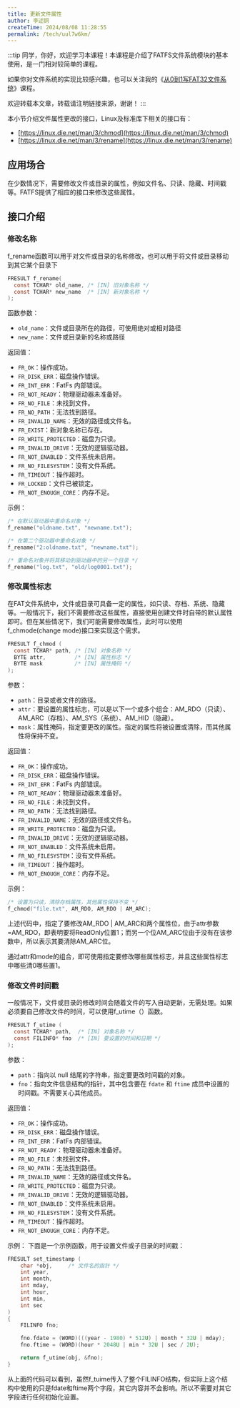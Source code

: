 ```yaml
---
title: 更新文件属性
author: 李述铜
createTime: 2024/08/08 11:28:55
permalink: /tech/uul7w6km/
---
```

:::tip
同学，你好，欢迎学习本课程！本课程是介绍了FATFS文件系统模块的基本使用，是一门相对较简单的课程。

如果你对文件系统的实现比较感兴趣，也可以关注我的《[从0到1写FAT32文件系统](https://wuptg.xetlk.com/s/VeHie)》课程。

欢迎转载本文章，转载请注明链接来源，谢谢！
:::

本小节介绍文件属性更改的接口，Linux及标准库下相关的接口有：
* [https://linux.die.net/man/3/chmod](https://linux.die.net/man/3/chmod)
* [https://linux.die.net/man/3/rename](https://linux.die.net/man/3/rename)

## 应用场合
在少数情况下，需要修改文件或目录的属性，例如文件名、只读、隐藏、时间戳等。FATFS提供了相应的接口来修改这些属性。

## 接口介绍
### 修改名称
f_rename函数可以用于对文件或目录的名称修改，也可以用于将文件或目录移动到其它某个目录下

```c
FRESULT f_rename(
  const TCHAR* old_name, /* [IN] 旧对象名称 */
  const TCHAR* new_name  /* [IN] 新对象名称 */
);
```
函数参数：

- `old_name`：文件或目录所在的路径，可使用绝对或相对路径
- `new_name`：文件或目录新的名称或路径

返回值：

- `FR_OK`：操作成功。
- `FR_DISK_ERR`：磁盘操作错误。
- `FR_INT_ERR`：FatFs 内部错误。
- `FR_NOT_READY`：物理驱动器未准备好。
- `FR_NO_FILE`：未找到文件。
- `FR_NO_PATH`：无法找到路径。
- `FR_INVALID_NAME`：无效的路径或文件名。
- `FR_EXIST`：新对象名称已存在。
- `FR_WRITE_PROTECTED`：磁盘为只读。
- `FR_INVALID_DRIVE`：无效的逻辑驱动器。
- `FR_NOT_ENABLED`：文件系统未启用。
- `FR_NO_FILESYSTEM`：没有文件系统。
- `FR_TIMEOUT`：操作超时。
- `FR_LOCKED`：文件已被锁定。
- `FR_NOT_ENOUGH_CORE`：内存不足。

示例：
```c
/* 在默认驱动器中重命名对象 */
f_rename("oldname.txt", "newname.txt");

/* 在第二个驱动器中重命名对象 */
f_rename("2:oldname.txt", "newname.txt");

/* 重命名对象并将其移动到驱动器中的另一个目录 */
f_rename("log.txt", "old/log0001.txt");
```
### 修改属性标志
在FAT文件系统中，文件或目录可具备一定的属性，如只读、存档、系统、隐藏等。一般情况下，我们不需要修改这些属性，直接使用创建文件时自带的默认属性即可。但在某些情况下，我们可能需要修改属性，此时可以使用f_chmode(change mode)接口来实现这个需求。

```c
FRESULT f_chmod (
  const TCHAR* path, /* [IN] 对象名称 */
  BYTE attr,         /* [IN] 属性标志 */
  BYTE mask          /* [IN] 属性掩码 */
);
```
参数：

- `path`：目录或者文件的路径。
- `attr`：要设置的属性标志，可以是以下一个或多个组合：AM_RDO（只读）、AM_ARC（存档）、AM_SYS（系统）、AM_HID（隐藏）。
- `mask`：属性掩码，指定要更改的属性。指定的属性将被设置或清除，而其他属性将保持不变。

返回值：

- `FR_OK`：操作成功。
- `FR_DISK_ERR`：磁盘操作错误。
- `FR_INT_ERR`：FatFs 内部错误。
- `FR_NOT_READY`：物理驱动器未准备好。
- `FR_NO_FILE`：未找到文件。
- `FR_NO_PATH`：无法找到路径。
- `FR_INVALID_NAME`：无效的路径或文件名。
- `FR_WRITE_PROTECTED`：磁盘为只读。
- `FR_INVALID_DRIVE`：无效的逻辑驱动器。
- `FR_NOT_ENABLED`：文件系统未启用。
- `FR_NO_FILESYSTEM`：没有文件系统。
- `FR_TIMEOUT`：操作超时。
- `FR_NOT_ENOUGH_CORE`：内存不足。

示例：
```c
/* 设置为只读，清除存档属性，其他属性保持不变 */
f_chmod("file.txt", AM_RDO, AM_RDO | AM_ARC);
```
上述代码中，指定了要修改AM_RDO | AM_ARC和两个属性位，由于attr参数=AM_RDO，即表明要将ReadOnly位置1；而另一个位AM_ARC位由于没有在该参数中，所以表示其要清除AM_ARC位。

通过attr和mode的组合，即可使用指定要修改哪些属性标志，并且这些属性标志中哪些清0哪些置1。

### 修改文件时间戳
一般情况下，文件或目录的修改时间会随着文件的写入自动更新，无需处理。如果必须要自己修改文件的时间，可以使用f_utime（）函数。

```c
FRESULT f_utime (
  const TCHAR* path,  /* [IN] 对象名称 */
  const FILINFO* fno  /* [IN] 要设置的时间和日期 */
);
```
参数：

- `path`：指向以 null 结尾的字符串，指定要更改时间戳的对象。
- `fno`：指向文件信息结构的指针，其中包含要在 `fdate` 和 `ftime` 成员中设置的时间戳。不需要关心其他成员。

返回值：

- `FR_OK`：操作成功。
- `FR_DISK_ERR`：磁盘操作错误。
- `FR_INT_ERR`：FatFs 内部错误。
- `FR_NOT_READY`：物理驱动器未准备好。
- `FR_NO_FILE`：未找到文件。
- `FR_NO_PATH`：无法找到路径。
- `FR_INVALID_NAME`：无效的路径或文件名。
- `FR_WRITE_PROTECTED`：磁盘为只读。
- `FR_INVALID_DRIVE`：无效的逻辑驱动器。
- `FR_NOT_ENABLED`：文件系统未启用。
- `FR_NO_FILESYSTEM`：没有文件系统。
- `FR_TIMEOUT`：操作超时。
- `FR_NOT_ENOUGH_CORE`：内存不足。

示例：
下面是一个示例函数，用于设置文件或子目录的时间戳：

```c
FRESULT set_timestamp (
    char *obj,     /* 文件名的指针 */
    int year,
    int month,
    int mday,
    int hour,
    int min,
    int sec
)
{
    FILINFO fno;

    fno.fdate = (WORD)(((year - 1980) * 512U) | month * 32U | mday);
    fno.ftime = (WORD)(hour * 2048U | min * 32U | sec / 2U);

    return f_utime(obj, &fno);
}
```
从上面的代码可以看到，虽然f_tuime传入了整个FILINFO结构，但实际上这个结构中使用的只是fdate和ftime两个字段，其它内容并不会影响。所以不需要对其它字段进行任何初始化设置。

